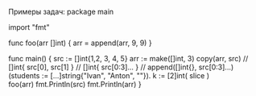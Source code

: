 Примеры задач:
package main

import "fmt"

func foo(arr []int) {
    arr = append(arr, 9, 9)
}

func main() {
    src := []int{1,2, 3, 4, 5}
    arr := make([]int, 3)
    copy(arr, src)
    // []int{ src[0], src[1]  }
    // []int{ src[0:3]... }
    // append([]int{}, src[0:3]...)
    (students := [...]string{"Ivan", "Anton", ""}).
    k := [2]int( slice  )     
    foo(arr)
    fmt.Println(src)
    fmt.Println(arr)
}
